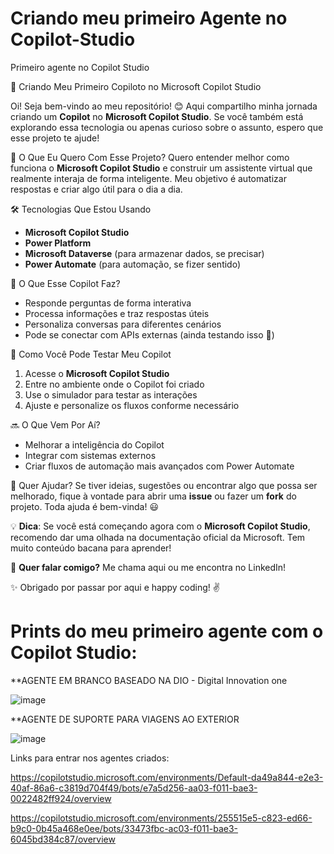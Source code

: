 # Criando meu primeiro Agente no Copilot-Studio
Primeiro agente no Copilot Studio

🚀 Criando Meu Primeiro Copiloto no Microsoft Copilot Studio

Oi! Seja bem-vindo ao meu repositório! 😊 Aqui compartilho minha jornada criando um **Copilot** no **Microsoft Copilot Studio**. Se você também está explorando essa tecnologia ou apenas curioso sobre o assunto, espero que esse projeto te ajude!

🎯 O Que Eu Quero Com Esse Projeto?
Quero entender melhor como funciona o **Microsoft Copilot Studio** e construir um assistente virtual que realmente interaja de forma inteligente. Meu objetivo é automatizar respostas e criar algo útil para o dia a dia.

🛠️ Tecnologias Que Estou Usando
- **Microsoft Copilot Studio**
- **Power Platform**
- **Microsoft Dataverse** (para armazenar dados, se precisar)
- **Power Automate** (para automação, se fizer sentido)

📌 O Que Esse Copilot Faz?
- Responde perguntas de forma interativa
- Processa informações e traz respostas úteis
- Personaliza conversas para diferentes cenários
- Pode se conectar com APIs externas (ainda testando isso 👀)

🚀 Como Você Pode Testar Meu Copilot
1. Acesse o **Microsoft Copilot Studio**
2. Entre no ambiente onde o Copilot foi criado
3. Use o simulador para testar as interações
4. Ajuste e personalize os fluxos conforme necessário


🔜 O Que Vem Por Aí?
- Melhorar a inteligência do Copilot
- Integrar com sistemas externos
- Criar fluxos de automação mais avançados com Power Automate

🤝 Quer Ajudar?
Se tiver ideias, sugestões ou encontrar algo que possa ser melhorado, fique à vontade para abrir uma **issue** ou fazer um **fork** do projeto. Toda ajuda é bem-vinda! 😃

💡 **Dica**: Se você está começando agora com o **Microsoft Copilot Studio**, recomendo dar uma olhada na documentação oficial da Microsoft. Tem muito conteúdo bacana para aprender!

📌 **Quer falar comigo?** Me chama aqui ou me encontra no LinkedIn! 

✨ Obrigado por passar por aqui e happy coding! ✌️

# Prints do meu primeiro agente com o Copilot Studio: 

**AGENTE EM BRANCO BASEADO NA DIO - Digital Innovation one

![image](https://github.com/user-attachments/assets/7f0d922d-4342-41b7-ad72-df87be5747ed)

**AGENTE DE SUPORTE PARA VIAGENS AO EXTERIOR 

![image](https://github.com/user-attachments/assets/c5437367-5b5a-4338-9b00-c284df545d83)

Links para entrar nos agentes criados: 

https://copilotstudio.microsoft.com/environments/Default-da49a844-e2e3-40af-86a6-c3819d704f49/bots/e7a5d256-aa03-f011-bae3-0022482ff924/overview 

https://copilotstudio.microsoft.com/environments/255515e5-c823-ed66-b9c0-0b45a468e0ee/bots/33473fbc-ac03-f011-bae3-6045bd384c87/overview




